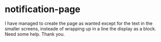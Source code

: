# notification-page
I have managed to create the page as wanted except for the text in the smaller screens, insteade of wrapping up in a line the display as a block. Need some help. Thank you.
